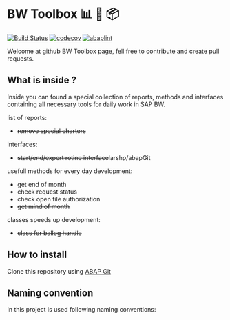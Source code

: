 # BW Toolbox 📊 🔨 📦

[![Build Status](https://travis-ci.com/pawelwiejkut/bw_toolbox.svg?branch=master)](https://travis-ci.com/pawelwiejkut/bw_toolbox) [![codecov](https://codecov.io/gh/pawelwiejkut/bw_toolbox/branch/master/graph/badge.svg)](https://codecov.io/gh/pawelwiejkut/bw_toolbox) [![abaplint](https://abaplint.org/badges/pawelwiejkut/bw_toolbox)](https://abaplint.org/project/pawelwiejkut/bw_toolbox)

Welcome at github BW Toolbox page, fell free to contribute and create pull requests.

## What is inside ?

Inside you can found a special collection of reports, methods and interfaces containing all necessary tools for daily work in SAP BW.

list of reports:
- ~~remove special charters~~

interfaces:
- ~~start/end/expert rotine interface~~larshp/abapGit

usefull methods for every day development:
- get end of month
- check request status
- check open file authorization
- ~~get mind of month~~

classes speeds up development:
- ~~class for ballog handle~~


## How to install

Clone this repository using [ABAP Git](https://github.com/larshp/abapGit)

## Naming convention

In this project is used following naming conventions:
 
